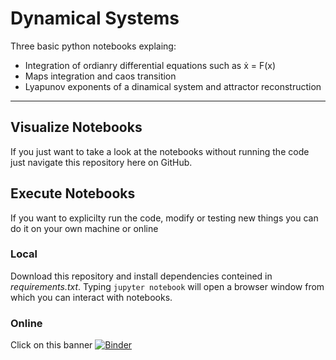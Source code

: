 # Dynamical Systems
Three basic python notebooks explaing:
- Integration of ordianry differential equations such as ẋ = F(x)
- Maps integration and caos transition
- Lyapunov exponents of a dinamical system and attractor reconstruction

----

## Visualize Notebooks
If you just want to take a look at the notebooks without running the code just
navigate this repository here on GitHub.

## Execute Notebooks
If you want to explicilty run the code, modify or testing new things you can do
it on your own machine or online

### Local
Download this repository and install dependencies conteined in 
*requirements.txt*. Typing `jupyter notebook` will open a browser window 
from which you can interact with notebooks.

### Online
Click on this banner
[![Binder](https://mybinder.org/badge_logo.svg)](https://mybinder.org/v2/gh/S1M0N38/Dynamical_Systems/HEAD)

